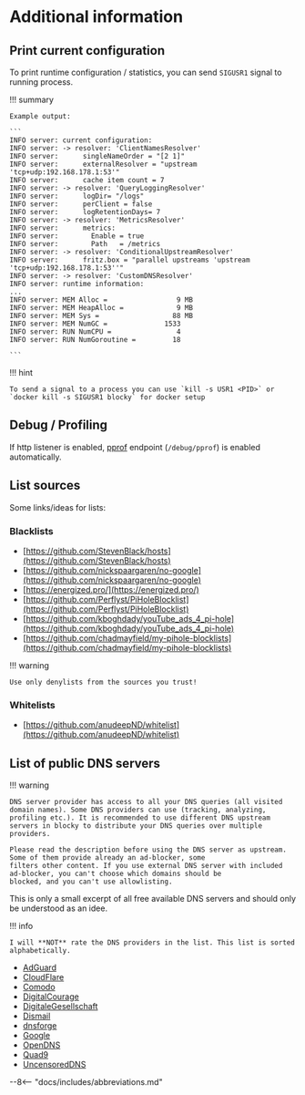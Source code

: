 # Additional information

## Print current configuration

To print runtime configuration / statistics, you can send `SIGUSR1` signal to running process.

!!! summary

    Example output:

    ```
    INFO server: current configuration:
    INFO server: -> resolver: 'ClientNamesResolver'
    INFO server:      singleNameOrder = "[2 1]"
    INFO server:      externalResolver = "upstream 'tcp+udp:192.168.178.1:53'"
    INFO server:      cache item count = 7
    INFO server: -> resolver: 'QueryLoggingResolver'
    INFO server:      logDir= "/logs"
    INFO server:      perClient = false
    INFO server:      logRetentionDays= 7
    INFO server: -> resolver: 'MetricsResolver'
    INFO server:      metrics:
    INFO server:        Enable = true
    INFO server:        Path   = /metrics
    INFO server: -> resolver: 'ConditionalUpstreamResolver'
    INFO server:      fritz.box = "parallel upstreams 'upstream 'tcp+udp:192.168.178.1:53''"
    INFO server: -> resolver: 'CustomDNSResolver'
    INFO server: runtime information:
    ...
    INFO server: MEM Alloc =                 9 MB
    INFO server: MEM HeapAlloc =             9 MB
    INFO server: MEM Sys =                  88 MB
    INFO server: MEM NumGC =              1533
    INFO server: RUN NumCPU =                4
    INFO server: RUN NumGoroutine =         18
    
    ```

!!! hint

    To send a signal to a process you can use `kill -s USR1 <PID>` or `docker kill -s SIGUSR1 blocky` for docker setup

## Debug / Profiling

If http listener is enabled, [pprof](https://golang.org/pkg/net/http/pprof/) endpoint (`/debug/pprof`) is enabled
automatically.

## List sources

Some links/ideas for lists:

### Blacklists

* [https://github.com/StevenBlack/hosts](https://github.com/StevenBlack/hosts)
* [https://github.com/nickspaargaren/no-google](https://github.com/nickspaargaren/no-google)
* [https://energized.pro/](https://energized.pro/)
* [https://github.com/Perflyst/PiHoleBlocklist](https://github.com/Perflyst/PiHoleBlocklist)
* [https://github.com/kboghdady/youTube_ads_4_pi-hole](https://github.com/kboghdady/youTube_ads_4_pi-hole)
* [https://github.com/chadmayfield/my-pihole-blocklists](https://github.com/chadmayfield/my-pihole-blocklists)

!!! warning

    Use only denylists from the sources you trust!

### Whitelists

* [https://github.com/anudeepND/whitelist](https://github.com/anudeepND/whitelist)

## List of public DNS servers

!!! warning

    DNS server provider has access to all your DNS queries (all visited domain names). Some DNS providers can use (tracking, analyzing, profiling etc.). It is recommended to use different DNS upstream servers in blocky to distribute your DNS queries over multiple providers.

    Please read the description before using the DNS server as upstream. Some of them provide already an ad-blocker, some
    filters other content. If you use external DNS server with included ad-blocker, you can't choose which domains should be
    blocked, and you can't use allowlisting.

This is only a small excerpt of all free available DNS servers and should only be understood as an idee.

!!! info

    I will **NOT** rate the DNS providers in the list. This list is sorted alphabetically.

* [AdGuard](https://adguard.com/en/adguard-dns/setup.html)
* [CloudFlare](https://1.1.1.1/)
* [Comodo](https://www.comodo.com/secure-dns/)
* [DigitalCourage](https://digitalcourage.de/support/zensurfreier-dns-server)
* [DigitaleGesellschaft](https://www.digitale-gesellschaft.ch/dns/)
* [Dismail](https://dismail.de/info.html#dns)
* [dnsforge](https://dnsforge.de/)
* [Google](https://developers.google.com/speed/public-dns)
* [OpenDNS](https://www.opendns.com/setupguide/#familyshield)
* [Quad9](https://www.quad9.net/)
* [UncensoredDNS](https://blog.uncensoreddns.org/dns-servers/)

--8<-- "docs/includes/abbreviations.md"

